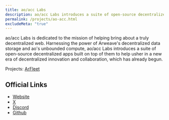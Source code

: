 ```yaml
---
title: ao/acc Labs
description: ao/acc Labs introduces a suite of open-source decentralized apps built on top of Arweave and AO.
permalink: /projects/ao-acc.html
excludeMeta: "true"
---
```


ao/acc Labs is dedicated to the mission of helping bring about a truly decentralized web. Harnessing the power of Arweave's decentralized data storage and ao's unbounded compute, ao/acc Labs introduces a suite of open-source decentralized apps built on top of them to help usher in a new era of decentralized innovation and collaboration, which has already begun.

Projects: [ArFleet](https://arfleet.io/)

## Official Links

- [Website](https://aoacc.org/)
- [X](https://x.com/aoaccorg)
- [Discord](https://discord.com/invite/CetKmVxwG4)
- [Github](https://github.com/aoacc)
